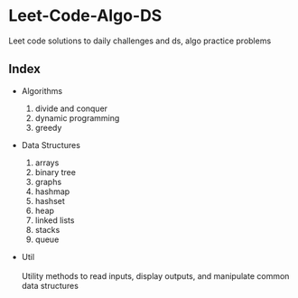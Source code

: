 # Leet-Code-Algo-DS
Leet code solutions to daily challenges and ds, algo practice problems

## Index
- Algorithms
    1. divide and conquer
    2. dynamic programming
    3. greedy

- Data Structures
    1. arrays
    2. binary tree
    3. graphs
    4. hashmap
    5. hashset
    6. heap
    7. linked lists
    8. stacks
    9. queue

- Util\
    <br />
    Utility methods to read inputs, display outputs, and manipulate common data structures
